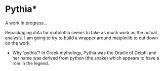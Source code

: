 # Pythia*

A work in progress...

Repackaging data for matplotlib seems to take as much work as the actual analysis. I am going to try to build a wrapper around matplotlib to cut down on the work.


* Why 'pythia'?  In Greek mythology, Pythia was the Oracle of Delphi and her name was derived from python (the snake) which appears to have a role in the legend.
